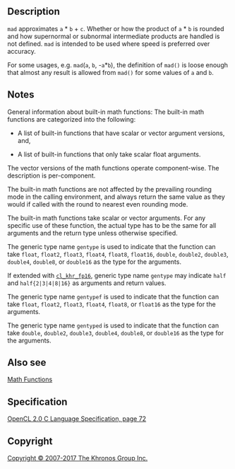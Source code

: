 
## Description

`mad` approximates `a` \* `b` + `c`. Whether or how the product of `a`
\* `b` is rounded and how supernormal or subnormal intermediate products
are handled is not defined. `mad` is intended to be used where speed is
preferred over accuracy.

For some usages, e.g. `mad`(`a`, `b`, -`a`\*`b`), the definition of
`mad()` is loose enough that almost any result is allowed from `mad()`
for some values of `a` and `b`.

## Notes

General information about built-in math functions: The built-in math
functions are categorized into the following:

-   A list of built-in functions that have scalar or vector argument
    versions, and,

-   A list of built-in functions that only take scalar float arguments.

The vector versions of the math functions operate component-wise. The
description is per-component.

The built-in math functions are not affected by the prevailing rounding
mode in the calling environment, and always return the same value as
they would if called with the round to nearest even rounding mode.

The built-in math functions take scalar or vector arguments. For any
specific use of these function, the actual type has to be the same for
all arguments and the return type unless otherwise specified.

The generic type name `gentype` is used to indicate that the function
can take `float`, `float2`, `float3`, `float4`, `float8`, `float16`,
`double`, `double2`, `double3`, `double4`, `double8`, or `double16` as
the type for the arguments.

If extended with [`cl_khr_fp16`](cl_khr_fp16.html), generic type name
`gentype` may indicate `half` and `half{2|3|4|8|16}` as arguments and
return values.

The generic type name `gentypef` is used to indicate that the function
can take `float`, `float2`, `float3`, `float4`, `float8`, or `float16`
as the type for the arguments.

The generic type name `gentyped` is used to indicate that the function
can take `double`, `double2`, `double3`, `double4`, `double8`, or
`double16` as the type for the arguments.

## Also see

[Math Functions](mathFunctions.html)

## Specification

[OpenCL 2.0 C Language Specification, page
72](https://www.khronos.org/registry/cl/specs/opencl-2.0-openclc.pdf#page=72)

## Copyright

[Copyright © 2007-2017 The Khronos Group Inc.](copyright.html)
